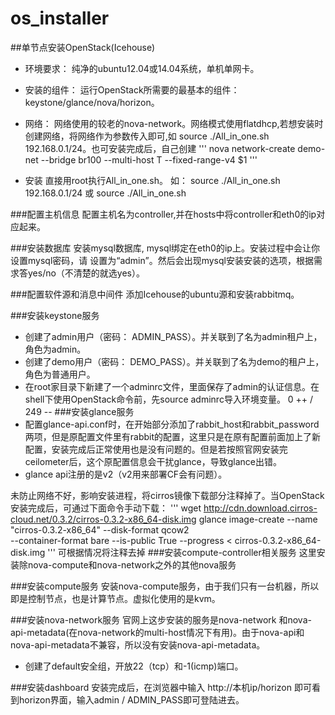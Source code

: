 os_installer
============

##单节点安装OpenStack(Icehouse)

- 环境要求： 纯净的ubuntu12.04或14.04系统，单机单网卡。
- 安装的组件： 运行OpenStack所需要的最基本的组件：keystone/glance/nova/horizon。
- 网络： 网络使用的较老的nova-network。网络模式使用flatdhcp,若想安装时创建网络，将网络作为参数传入即可,如 source ./All_in_one.sh 192.168.0.1/24。也可安装完成后，自己创建
'''
nova network-create demo-net --bridge br100 --multi-host T --fixed-range-v4 $1
'''

- 安装  直接用root执行All_in_one.sh。  如： source ./All_in_one.sh 192.168.0.1/24 或 source  ./All_in_one.sh


###配置主机信息
配置主机名为controller,并在hosts中将controller和eth0的ip对应起来。

###安装数据库
安装mysql数据库, mysql绑定在eth0的ip上。安装过程中会让你设置mysql密码，请
设置为“admin”。然后会出现mysql安装安装的选项，根据需求答yes/no（不清楚的就选yes）。

###配置软件源和消息中间件
添加Icehouse的ubuntu源和安装rabbitmq。

###安装keystone服务

- 创建了admin用户（密码： ADMIN_PASS）。并关联到了名为admin租户上，角色为admin。
- 创建了demo用户（密码： DEMO_PASS）。并关联到了名为demo的租户上，角色为普通用户。
- 在root家目录下新建了一个adminrc文件，里面保存了admin的认证信息。在shell下使用OpenStack命令前，先source  adminrc导入环境变量。
0 ++ / 249 --
###安装glance服务
- 配置glance-api.conf时，在开始部分添加了rabbit_host和rabbit_password两项，但是原配置文件里有rabbit的配置，这里只是在原有配置前面加上了新配置，安装完成后正常使用也是没有问题的。但是若按照官网安装完ceilometer后，这个原配置信息会干扰glance，导致glance出错。
- glance api注册的是v2（v2用来部署CF会有问题）。

未防止网络不好，影响安装进程，将cirros镜像下载部分注释掉了。当OpenStack安装完成后，可通过下面命令手动下载：
'''
wget http://cdn.download.cirros-cloud.net/0.3.2/cirros-0.3.2-x86_64-disk.img
glance image-create --name "cirros-0.3.2-x86_64" --disk-format qcow2 \
   --container-format bare --is-public True --progress < cirros-0.3.2-x86_64-disk.img
'''
可根据情况将注释去掉
###安装compute-controller相关服务
这里安装除nova-compute和nova-network之外的其他nova服务




###安装compute服务
安装nova-compute服务，由于我们只有一台机器，所以即是控制节点，也是计算节点。虚拟化使用的是kvm。

###安装nova-network服务
官网上这步安装的服务是nova-network 和nova-api-metadata(在nova-network的multi-host情况下有用)。由于nova-api和nova-api-metadata不兼容，所以没有安装nova-api-metadata。
- 创建了default安全组，开放22（tcp）和-1(icmp)端口。



###安装dashboard
安装完成后，在浏览器中输入 http://本机ip/horizon  即可看到horizon界面，输入admin / ADMIN_PASS即可登陆进去。












